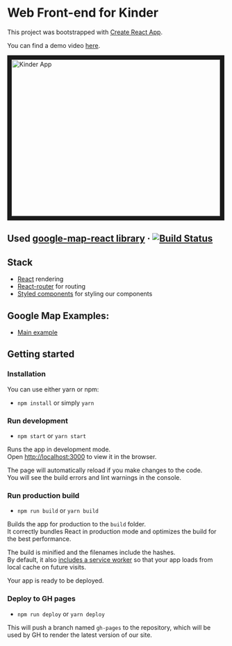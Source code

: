 # Web Front-end for Kinder

This project was bootstrapped with [Create React App](https://github.com/facebookincubator/create-react-app).

You can find a demo video [here](https://youtu.be/2tRUc4uiia8).

<a href="http://www.youtube.com/watch?feature=player_embedded&v=2tRUc4uiia8
" target="_blank"><img src="http://img.youtube.com/vi/2tRUc4uiia8/0.jpg" 
alt="Kinder App" width="480" height="360" border="10" /></a>


## Used [google-map-react library](https://github.com/google-map-react/google-map-react) &middot; [![Build Status](https://travis-ci.org/google-map-react/google-map-react-examples.svg?branch=master)](https://travis-ci.org/google-map-react/google-map-react-examples)

## Stack

- [React](https://facebook.github.io/react) rendering
- [React-router](https://reacttraining.com/react-router/) for routing
- [Styled components](https://www.styled-components.com/) for styling our components

## Google Map Examples:

- [Main example](https://google-map-react.github.io/google-map-react-examples/)

## Getting started

### Installation

You can use either yarn or npm:

- `npm install` or simply `yarn`

### Run development

- `npm start` or `yarn start`

Runs the app in development mode.<br>
Open [http://localhost:3000](http://localhost:3000) to view it in the browser.

The page will automatically reload if you make changes to the code.<br>
You will see the build errors and lint warnings in the console.

### Run production build

- `npm run build` or `yarn build`

Builds the app for production to the `build` folder.<br>
It correctly bundles React in production mode and optimizes the build for the best performance.

The build is minified and the filenames include the hashes.<br>
By default, it also [includes a service worker](https://github.com/facebook/create-react-app/blob/master/packages/react-scripts/template/README.md#making-a-progressive-web-app) so that your app loads from local cache on future visits.

Your app is ready to be deployed.

### Deploy to GH pages

- `npm run deploy` or `yarn deploy`

This will push a branch named `gh-pages` to the repository, which will be used by GH to render the latest version of our site.
